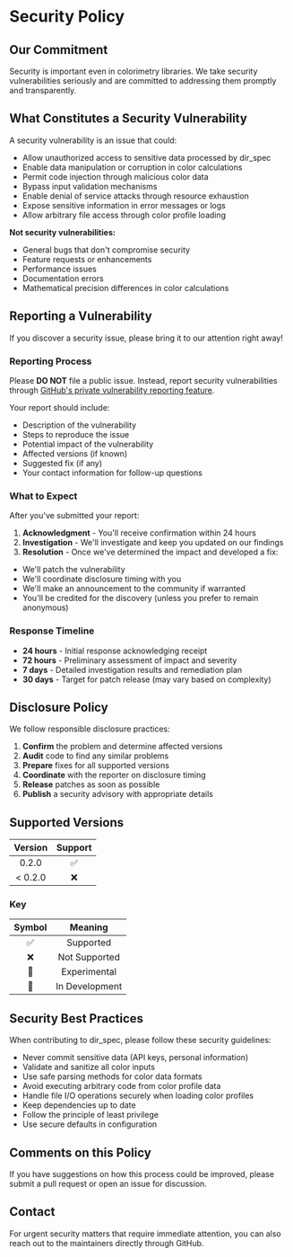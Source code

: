 # Security Policy

## Our Commitment

Security is important even in colorimetry libraries. We take security vulnerabilities seriously and are committed to
addressing them promptly and transparently.

## What Constitutes a Security Vulnerability

A security vulnerability is an issue that could:

- Allow unauthorized access to sensitive data processed by dir_spec
- Enable data manipulation or corruption in color calculations
- Permit code injection through malicious color data
- Bypass input validation mechanisms
- Enable denial of service attacks through resource exhaustion
- Expose sensitive information in error messages or logs
- Allow arbitrary file access through color profile loading

**Not security vulnerabilities:**

- General bugs that don't compromise security
- Feature requests or enhancements
- Performance issues
- Documentation errors
- Mathematical precision differences in color calculations

## Reporting a Vulnerability

If you discover a security issue, please bring it to our attention right away!

### Reporting Process

Please **DO NOT** file a public issue. Instead, report security vulnerabilities through
[GitHub's private vulnerability reporting feature](https://github.com/aaronmallen/dir_spec/security/advisories/new).

Your report should include:

- Description of the vulnerability
- Steps to reproduce the issue
- Potential impact of the vulnerability
- Affected versions (if known)
- Suggested fix (if any)
- Your contact information for follow-up questions

### What to Expect

After you've submitted your report:

1. **Acknowledgment** - You'll receive confirmation within 24 hours
2. **Investigation** - We'll investigate and keep you updated on our findings
3. **Resolution** - Once we've determined the impact and developed a fix:

- We'll patch the vulnerability
- We'll coordinate disclosure timing with you
- We'll make an announcement to the community if warranted
- You'll be credited for the discovery (unless you prefer to remain anonymous)

### Response Timeline

- **24 hours** - Initial response acknowledging receipt
- **72 hours** - Preliminary assessment of impact and severity
- **7 days** - Detailed investigation results and remediation plan
- **30 days** - Target for patch release (may vary based on complexity)

## Disclosure Policy

We follow responsible disclosure practices:

1. **Confirm** the problem and determine affected versions
2. **Audit** code to find any similar problems
3. **Prepare** fixes for all supported versions
4. **Coordinate** with the reporter on disclosure timing
5. **Release** patches as soon as possible
6. **Publish** a security advisory with appropriate details

## Supported Versions

| Version | Support |
|:-------:| :-----: |
|  0.2.0  |   ✅    |
| < 0.2.0 |   ❌    |

### Key

| Symbol |    Meaning     |
| :----: | :------------: |
|   ✅   |   Supported    |
|   ❌   | Not Supported  |
|   🧪   |  Experimental  |
|   🚧   | In Development |

## Security Best Practices

When contributing to dir_spec, please follow these security guidelines:

- Never commit sensitive data (API keys, personal information)
- Validate and sanitize all color inputs
- Use safe parsing methods for color data formats
- Avoid executing arbitrary code from color profile data
- Handle file I/O operations securely when loading color profiles
- Keep dependencies up to date
- Follow the principle of least privilege
- Use secure defaults in configuration

## Comments on this Policy

If you have suggestions on how this process could be improved, please submit a pull request or open an issue for
discussion.

## Contact

For urgent security matters that require immediate attention, you can also reach out to the maintainers directly
through GitHub.
